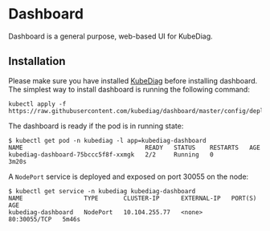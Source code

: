# Dashboard

Dashboard is a general purpose, web-based UI for KubeDiag.

## Installation

Please make sure you have installed [KubeDiag](https://github.com/kubediag/kubediag) before installing dashboard. The simplest way to install dashboard is running the following command:

```shell
kubectl apply -f https://raw.githubusercontent.com/kubediag/dashboard/master/config/deploy
```

The dashboard is ready if the pod is in running state:

```shell
$ kubectl get pod -n kubediag -l app=kubediag-dashboard
NAME                                  READY   STATUS    RESTARTS   AGE
kubediag-dashboard-75bccc5f8f-xxmgk   2/2     Running   0          3m20s
```

A `NodePort` service is deployed and exposed on port 30055 on the node:

```shell
$ kubectl get service -n kubediag kubediag-dashboard
NAME                 TYPE       CLUSTER-IP      EXTERNAL-IP   PORT(S)        AGE
kubediag-dashboard   NodePort   10.104.255.77   <none>        80:30055/TCP   5m46s
